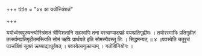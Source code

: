 +++
title = "०४ आ ययोस्त्रिंशतं"

+++

ययोर्ध्वस्रपुरुषन्त्योस्त्रिंशतं त्रीणिशतानि सहस्राणि तना वस्त्राण्यादद्महे वयम्प्रतिगृह्णीमः । तयोरस्माभिः प्रतिगृहीतं तत्सर्वमप्रतिगृहीतमस्त्विति सोमं ऋषिः प्रार्थयते इति सोमस्यैवस्तु तिः । सिद्धमन्यत् ॥ ४ ॥पवस्वेति चतुरृचं पञ्चत्रिंशं सूक्तं ऋष्याद्याःपूर्ववत् । पवस्वेत्यनुक्रान्तम् । गतोविनियोगः ।